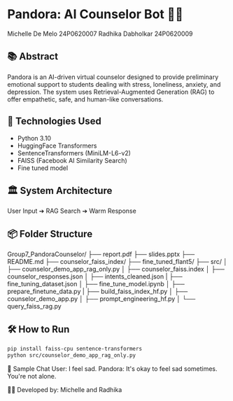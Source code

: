 # Pandora: AI Counselor Bot 🤖💬
Michelle De Melo 24P0620007
Radhika Dabholkar 24P0620009
## 📚 Abstract
Pandora is an AI-driven virtual counselor designed to provide preliminary emotional support to students dealing with stress, loneliness, anxiety, and depression.
The system uses Retrieval-Augmented Generation (RAG) to offer empathetic, safe, and human-like conversations.

## 🚀 Technologies Used
- Python 3.10
- HuggingFace Transformers
- SentenceTransformers (MiniLM-L6-v2)
- FAISS (Facebook AI Similarity Search)
- Fine tuned model

## 🏛 System Architecture
User Input ➔ RAG Search ➔ Warm Response

## 📦 Folder Structure
Group7_PandoraCounselor/
├── report.pdf
├── slides.pptx
├── README.md
├── counselor_faiss_index/
├── fine_tuned_flant5/
├── src/
│   ├── counselor_demo_app_rag_only.py
│   ├── counselor_faiss.index
│   ├── counselor_responses.json
│   ├── intents_cleaned.json
|   ├── fine_tuning_dataset.json
│   ├── fine_tune_model.ipynb
│   ├── prepare_finetune_data.py
|   ├── build_faiss_index_hf.py
│   ├── counselor_demo_app.py
│   ├── prompt_engineering_hf.py
│   └── query_faiss_rag.py

## 🛠 How to Run
```bash
pip install faiss-cpu sentence-transformers
python src/counselor_demo_app_rag_only.py
```

💬 Sample Chat
User: I feel sad.
Pandora: It's okay to feel sad sometimes. You're not alone.

👩‍💻 Developed by: Michelle and Radhika
